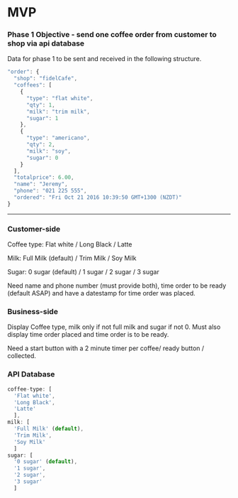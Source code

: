 MVP
===

### Phase 1 Objective - send one coffee order from customer to shop via api database

Data for phase 1 to be sent and received in the following structure.

```js
"order": {
  "shop": "fidelCafe",
  "coffees": [
    {
      "type": "flat white",
      "qty": 1,
      "milk": "trim milk",
      "sugar": 1
    },
    {
      "type": "americano",
      "qty": 2,
      "milk": "soy",
      "sugar": 0
    }    
  ],
  "totalprice": 6.00,
  "name": "Jeremy",
  "phone": "021 225 555",
  "ordered": "Fri Oct 21 2016 10:39:50 GMT+1300 (NZDT)"
}
```
---

### Customer-side

Coffee type: Flat white / Long Black / Latte

Milk: Full Milk (default) / Trim Milk / Soy Milk

Sugar: 0 sugar (default) / 1 sugar / 2 sugar / 3 sugar

Need name and phone number (must provide both), time order to be ready (default ASAP) and have a datestamp for time order was placed.

### Business-side

Display Coffee type, milk only if not full milk and sugar if not 0. Must also display time order placed and time order is to be ready. 

Need a start button with a 2 minute timer per coffee/ ready button / collected.

### API Database
```js
coffee-type: [
  'Flat white',
  'Long Black',
  'Latte'
  ],
milk: [
  'Full Milk' (default),
  'Trim Milk',
  'Soy Milk'
  ]
sugar: [
  '0 sugar' (default), 
  '1 sugar',
  '2 sugar',
  '3 sugar'
  ]
```
